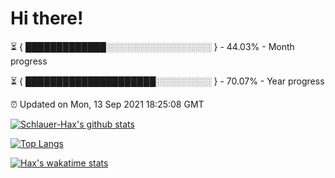 # Hi there!

⏳ { █████████████░░░░░░░░░░░░░░░░░ } - 44.03% - Month progress

⏳ { █████████████████████░░░░░░░░░ } - 70.07% - Year progress

⏰ Updated on Mon, 13 Sep 2021 18:25:08 GMT


[![Schlauer-Hax's github stats](https://github-readme-stats.vercel.app/api?username=Schlauer-Hax&show_icons=true&theme=dark&count_private=true)](https://github.com/Schlauer-Hax)


[![Top Langs](https://github-readme-stats.vercel.app/api/top-langs/?username=Schlauer-Hax&layout=compact&theme=dark)](https://github.com/Schlauer-Hax?tab=repositories)


[![Hax's wakatime stats](https://github-readme-stats.vercel.app/api/wakatime?username=Hax&theme=dark)](https://wakatime.com/@Hax)

